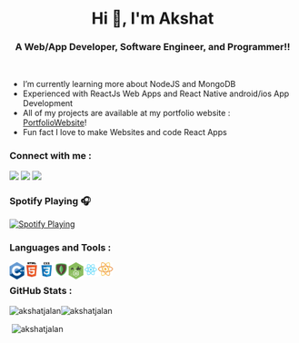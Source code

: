 ### <h1 align="center">Hi 👋, I'm Akshat</h1>

### <h3 align="center">A Web/App Developer, Software Engineer, and Programmer!!</h3><br>

- I’m currently learning more about NodeJS and MongoDB
- Experienced with ReactJs Web Apps and React Native android/ios App Development
- All of my projects are available at my portfolio website : [PortfolioWebsite][website]!
- Fun fact I love to make Websites and code React Apps


### Connect with me :

[![](https://img.shields.io/badge/LinkedIn-0077B5?style=for-the-badge&logo=linkedin&logoColor=white)](https://www.linkedin.com/in/akshat-jalan/)
[![](https://img.shields.io/badge/Instagram-E4405F?style=for-the-badge&logo=instagram&logoColor=white)](https://www.instagram.com/akshatxjalan/)
[![](https://img.shields.io/badge/Twitter-1DA1F2?style=for-the-badge&logo=twitter&logoColor=white)](https://twitter.com/AkshatJalan13)


### Spotify Playing 🎧

<p><a href="https://open.spotify.com/user/niveshbirangal" rel=""><img src="https://camo.githubusercontent.com/4f138a9030f9b29e88a29a8df75a610ee088411f72b1d75de42dd28fb8b67d43/68747470733a2f2f73706f746966796e6f77706c6179696e672e76657263656c2e6170702f6170692f73706f746966792d706c6179696e67" alt="Spotify Playing" width="350" data-canonical-src="https://spotifynowplaying.vercel.app/api/spotify-playing" style="max-width:100%;"></a></p>


### Languages and Tools :

<img align="left" alt="Cpp" width="26px" src="https://github.com/Akshatjalan/akshat/blob/master/Color/cpp.png" />
<img align="left" alt="HTML5" width="26px" src="https://github.com/Akshatjalan/akshat/blob/master/Color/html.png" />
<img align="left" alt="CSS3" width="26px" src="https://raw.githubusercontent.com/github/explore/80688e429a7d4ef2fca1e82350fe8e3517d3494d/topics/css/css.png" />
<img align="left" alt="MongoDB" width="26px" src="https://github.com/Akshatjalan/akshat/blob/master/Color/mangodb.png" />
<img align="left" alt="Node.js" width="26px" src="https://github.com/Akshatjalan/akshat/blob/master/Color/nodejs.jpg" />
<img align="left" alt="React" width="26px" src="https://raw.githubusercontent.com/github/explore/80688e429a7d4ef2fca1e82350fe8e3517d3494d/topics/react/react.png"/>
<img align="left" alt="React" width="26px" src="https://github.com/Akshatjalan/akshat/blob/master/Color/reactnative-firebase.svg"/>
<br />

### GitHub Stats :

<p><img align="left" src="https://github-readme-stats.vercel.app/api?username=akshatjalan&show_icons=true&locale=en" alt="akshatjalan" /></p>

<p>&nbsp;<img align="left" src="https://github-readme-stats.vercel.app/api/top-langs?username=akshatjalan&show_icons=true&locale=en&layout=compact" alt="akshatjalan" /></p>

<p>&nbsp;<img align="center" src="https://github-readme-streak-stats.herokuapp.com/?user=akshatjalan&" alt="akshatjalan" /></p>

[website]: https://akshatjalan.github.io/akshat/
